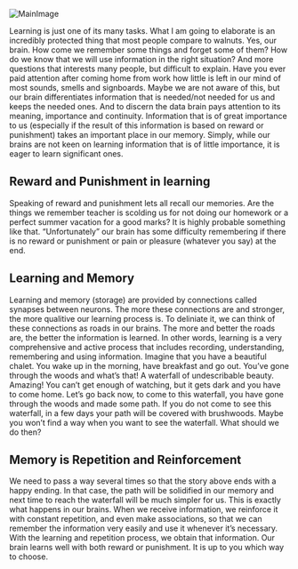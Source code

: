 ![MainImage](https://miro.medium.com/max/875/1*T218zGnF7bwqi0Q51ztNpQ.jpeg "Brain")

Learning is just one of its many tasks. What I am going to elaborate is an incredibly protected thing that most people compare to walnuts. Yes, our brain. How come we remember some things and forget some of them? How do we know that we will use information in the right situation? And more questions that interests many people, but difficult to explain.
Have you ever paid attention after coming home from work how little is left in our mind of most sounds, smells and signboards. Maybe we are not aware of this, but our brain differentiates information that is needed/not needed for us and keeps the needed ones. And to discern the data brain pays attention to its meaning, importance and continuity. Information that is of great importance to us (especially if the result of this information is based on reward or punishment) takes an important place in our memory. Simply, while our brains are not keen on learning information that is of little importance, it is eager to learn significant ones.

## Reward and Punishment in learning

Speaking of reward and punishment lets all recall our memories. Are the things we remember teacher is scolding us for not doing our homework or a perfect summer vacation for a good marks? It is highly probable something like that. “Unfortunately” our brain has some difficulty remembering if there is no reward or punishment or pain or pleasure (whatever you say) at the end.

## Learning and Memory

Learning and memory (storage) are provided by connections called synapses between neurons. The more these connections are and stronger, the more qualitive our learning process is. To deliniate it, we can think of these connections as roads in our brains. The more and better the roads are, the better the information is learned. In other words, learning is a very comprehensive and active process that includes recording, understanding, remembering and using information.
Imagine that you have a beautiful chalet. You wake up in the morning, have breakfast and go out. You’ve gone through the woods and what’s that! A waterfall of undescribable beauty. Amazing! You can’t get enough of watching, but it gets dark and you have to come home. Let’s go back now, to come to this waterfall, you have gone through the woods and made some path. If you do not come to see this waterfall, in a few days your path will be covered with brushwoods. Maybe you won’t find a way when you want to see the waterfall.
What should we do then?

## Memory is Repetition and Reinforcement

We need to pass a way several times so that the story above ends with a happy ending. In that case, the path will be solidified in our memory and next time to reach the waterfall will be much simpler for us.
This is exactly what happens in our brains. When we receive information, we reinforce it with constant repetition, and even make associations, so that we can remember the information very easily and use it whenever it’s necessary. With the learning and repetition process, we obtain that information.
Our brain learns well with both reward or punishment. It is up to you which way to choose.
